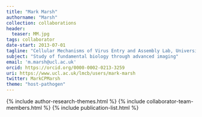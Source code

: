 ```yaml
---
title: "Mark Marsh"
authorname: "Marsh"
collection: collaborations
header:
  teaser: MM.jpg
tags: collaborator
date-start: 2013-07-01
tagline: "Cellular Mechanisms of Virus Entry and Assembly Lab, University College London, UK"
subject: "Study of fundamental biology through advanced imaging"
email: 'm.marsh@ucl.ac.uk'
orcid: https://orcid.org/0000-0002-0213-3259
uri: https://www.ucl.ac.uk/lmcb/users/mark-marsh
twitter: MarkCPMarsh
theme: "host-pathogen"
---
```

<p align= "justify">

{% include author-research-themes.html %}
{% include collaborator-team-members.html %}
{% include publication-list.html %}
